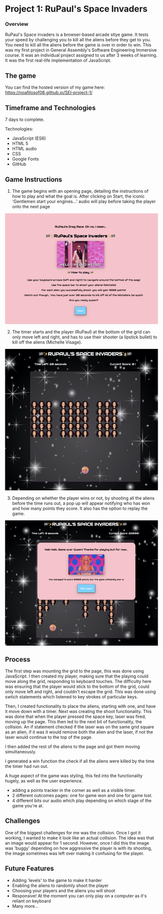 # Project 1: RuPaul's Space Invaders
### Overview
RuPaul's Space invaders is a browser-based arcade stlye game. It tests your speed by challenging you to kill all the aliens before they get to you. You need to kill all the aliens before the game is over in order to win.
This was my first project in General Assembly's Software Engineering Immersive course. It was an individual project assigned to us after 3 weeks of learning. It was the first real-life implementation of JavaScript.

## The game
You can find the hosted version of my game here: https://noafilosof08.github.io/SEI-project-1/

## Timeframe and Technologies
7 days to complete.

Technologies:
- JavaScript (ES6)
- HTML 5
- HTML audio
- CSS
- Google Fonts
- GitHub

## Game Instructions
1. The game begins with an opening page, detailing the instructions of how to play and what the goal is. After clicking on Start, the iconic 'Gentlemen start your engines...' audio will play before taking the player onto the next page

![Start page](styles/Screenshots/Intro-page.png)

2. The timer starts and the player (RuPaul) at the bottom of the grid can only move left and right, and has to use their shooter (a lipstick bullet) to kill off the aliens (Michelle Visage).

![Game page](styles/Screenshots/Game-play.png)

3. Depending on whether the player wins or not, by shooting all the aliens before the time runs out, a pop up will appear notifying who has won and how many points they score. It also has the option to replay the game.

![Outcome page](styles/Screenshots/Game-over.png)

## Process
The first step was mounting the grid to the page, this was done using JavaScript. I then created my player, making sure that the playing could move along the grid, responding to keyboard touches. The difficulty here was ensuring that the player would stick to the bottom of the grid, could only move left and right, and couldn't escape the grid. This was done using swtich statements which listened to key strokes of particular keys.

Then, I created functionality to place the aliens, starting with one, and have it move down with a timer.
Next was creating the shoot functionality. This was done that when the player pressed the space key, laser was fired, moving up the page. This then led to the next bit of functionality, the collision. An if statement checked if the laser was on the same grid square as an alien, if it was it would remove both the alien and the laser, if not the laser would continue to the top of the page.

I then added the rest of the aliens to the page and got them moving simultaneously.

I generated a win function the check if all the aliens were killed by the time the timer had run out.

A huge aspect of the game was styling, this fed into the functionality hugely, as well as the user experience.
  - adding a points tracker in the corner as well as a visible timer.
  - 2 different outcomes pages: one for game won and one for game lost.
  - 4 different bits our audio which play depending on which stage of the game you're at.

## Challenges
One of the biggest challenges for me was the collision. Once I got it working, I wanted to make it look like an actual collision. The idea was that an image would appear for 1 second. However, once I did this the image was 'buggy' depending on how aggressive the player is with its shooting, the image sometimes was left over making it confusing for the player.

## Future Features
- Adding 'levels' to the game to make it harder
- Enabling the aliens to randomly shoot the player
- Choosing your players and the aliens you will shoot
- Responsive! At the moment you can only play on a computer as it's reliant on keyboard
- Many more...

